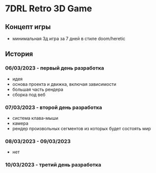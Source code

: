 ﻿# 7DRL Retro 3D Game

## Концепт игры
- минимальная 3д игра за 7 дней в стиле doom/heretic

## История
### 06/03/2023 - первый день разработка
- идея
- основа проекта и движка, включая зависимости
- большая часть рендера
- сборка под веб

### 07/03/2023 - второй день разработка
- система клава-мыши
- камера
- рендер произвольных сегментов из которых будет состоять мир

### 08/03/2023 - 09/03/2023
- нет

### 10/03/2023 - третий день разработка